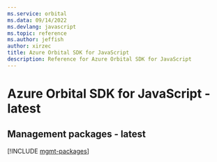 ```yaml
---
ms.service: orbital
ms.data: 09/14/2022
ms.devlang: javascript
ms.topic: reference
ms.author: jeffish
author: xirzec
title: Azure Orbital SDK for JavaScript
description: Reference for Azure Orbital SDK for JavaScript
---
```

# Azure Orbital SDK for JavaScript - latest

## Management packages - latest
[!INCLUDE [mgmt-packages](orbital-mgmt-index.md)]